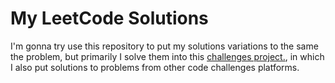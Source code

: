 # My LeetCode Solutions

I'm gonna try use this repository to put my solutions variations to the same the problem, but primarily I solve them into this [challenges project.](https://github.com/ozielcavalcante/challenges), in which I also put solutions to problems from other code challenges platforms.
